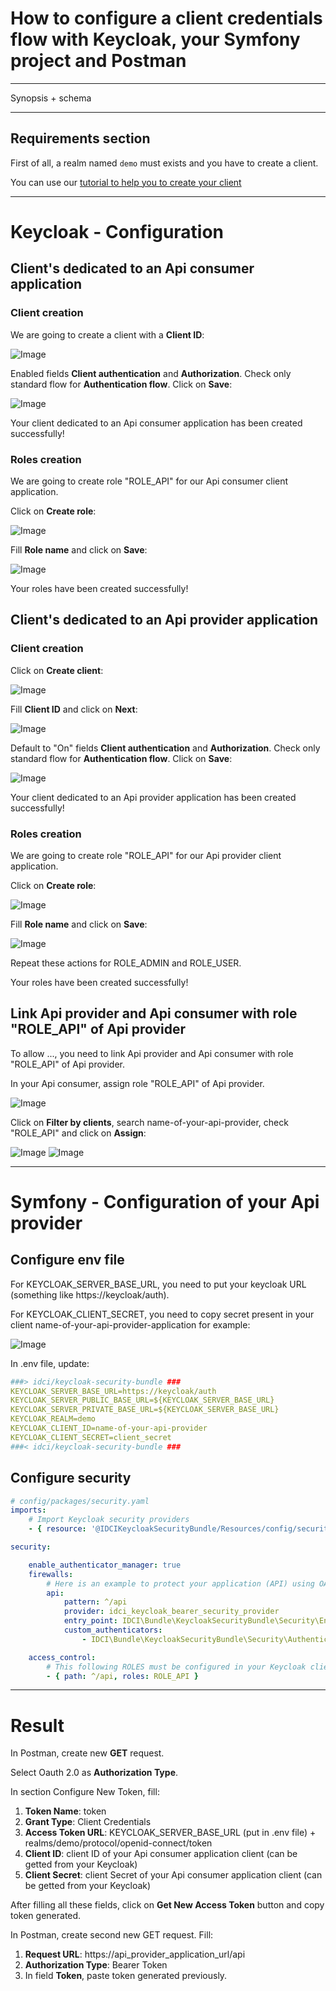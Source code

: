 How to configure a client credentials flow with Keycloak, your Symfony project and Postman
=========================================================================================

---

Synopsis + schema

---

## Requirements section

First of all, a realm named `demo` must exists and you have to create a client.

You can use our [tutorial to help you to create your client](./keycloak-help-guide-client-configuration.md)

---

# Keycloak - Configuration

## Client's dedicated to an Api consumer application

### Client creation

We are going to create a client with a **Client ID**:

![Image](screenshots/create_api_consumer_client_first_step.png)

Enabled fields **Client authentication** and **Authorization**.
Check only standard flow for **Authentication flow**.
Click on **Save**:

![Image](screenshots/create_client_last_step.png)

Your client dedicated to an Api consumer application has been created successfully!

### Roles creation

We are going to create role "ROLE_API" for our Api consumer client application.

Click on **Create role**:

![Image](screenshots/screen_with_create_role_button.png)

Fill **Role name** and click on **Save**:

![Image](screenshots/create_role_ROLE_API.png)

Your roles have been created successfully!

## Client's dedicated to an Api provider application

### Client creation

Click on **Create client**:

![Image](screenshots/create_api_provider_client_first_step.png)

Fill **Client ID** and click on **Next**:

![Image](screenshots/create_resource_client_first_step.png)

Default to "On" fields **Client authentication** and **Authorization**.
Check only standard flow for **Authentication flow**.
Click on **Save**:

![Image](screenshots/create_client_last_step.png)

Your client dedicated to an Api provider application has been created successfully!

### Roles creation

We are going to create role "ROLE_API" for our Api provider client application.

Click on **Create role**:

![Image](screenshots/screen_with_create_role_button_2.png)

Fill **Role name** and click on **Save**:

![Image](screenshots/create_role_ROLE_API.png)

Repeat these actions for ROLE_ADMIN and ROLE_USER.

Your roles have been created successfully!

## Link Api provider and Api consumer with role "ROLE_API" of Api provider

To allow ..., you need to link Api provider and Api consumer with role "ROLE_API" of Api provider.

In your Api consumer, assign role "ROLE_API" of Api provider.

![Image](screenshots/screen_with_assign_role_button_for_client.png)

Click on **Filter by clients**, search name-of-your-api-provider, check "ROLE_API" and click on **Assign**:

![Image](screenshots/screen_assign_roles_to_api_consumer_without_filter_applied.png)
![Image](screenshots/screen_assign_roles_to_api_consumer_with_filter_applied.png)


---

# Symfony - Configuration of your Api provider

## Configure env file

For KEYCLOAK_SERVER_BASE_URL, you need to put your keycloak URL (something like https://keycloak/auth).

For KEYCLOAK_CLIENT_SECRET, you need to copy secret present in your client name-of-your-api-provider-application for example:

![Image](screenshots/screen_api_provider_application_credentials.png)

In .env file, update:
```yaml
###> idci/keycloak-security-bundle ###
KEYCLOAK_SERVER_BASE_URL=https://keycloak/auth
KEYCLOAK_SERVER_PUBLIC_BASE_URL=${KEYCLOAK_SERVER_BASE_URL}
KEYCLOAK_SERVER_PRIVATE_BASE_URL=${KEYCLOAK_SERVER_BASE_URL}
KEYCLOAK_REALM=demo
KEYCLOAK_CLIENT_ID=name-of-your-api-provider
KEYCLOAK_CLIENT_SECRET=client_secret
###< idci/keycloak-security-bundle ###
```

## Configure security

```yaml
# config/packages/security.yaml
imports:
    # Import Keycloak security providers
    - { resource: '@IDCIKeycloakSecurityBundle/Resources/config/security.yaml' }

security:

    enable_authenticator_manager: true
    firewalls:
        # Here is an example to protect your application (API) using OAuth 2 Client Credentials Flow (JWT with Bearer token authentication)
        api:
            pattern: ^/api
            provider: idci_keycloak_bearer_security_provider
            entry_point: IDCI\Bundle\KeycloakSecurityBundle\Security\EntryPoint\BearerAuthenticationEntryPoint
            custom_authenticators:
                - IDCI\Bundle\KeycloakSecurityBundle\Security\Authenticator\KeycloakBearerAuthenticator

    access_control:
        # This following ROLES must be configured in your Keycloak client
        - { path: ^/api, roles: ROLE_API }
```

--- 

# Result

In Postman, create new **GET** request.

Select Oauth 2.0 as **Authorization Type**.

In section Configure New Token, fill:
1. **Token Name**: token
2. **Grant Type**: Client Credentials
3. **Access Token URL**: KEYCLOAK_SERVER_BASE_URL (put in .env file) + realms/demo/protocol/openid-connect/token
4. **Client ID**: client ID of your Api consumer application client (can be getted from your Keycloak)
5. **Client Secret**: client Secret of your Api consumer application client (can be getted from your Keycloak)

After filling all these fields, click on **Get New Access Token** button and copy token generated.

In Postman, create second new GET request. Fill:
1. **Request URL**: https://api_provider_application_url/api
2. **Authorization Type**: Bearer Token
3. In field **Token**, paste token generated previously.